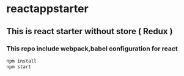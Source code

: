 # reactappstarter

## This is react starter without store ( Redux )

### This repo include webpack,babel configuration for react

```javascript
npm install
npm start
```
